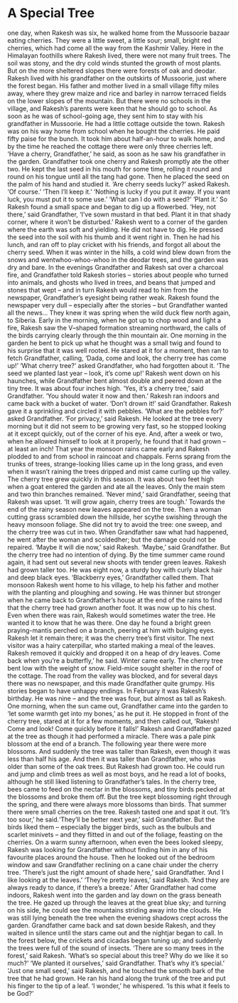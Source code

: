 # A Special Tree

one day, when Rakesh was six, he walked home from the Mussoorie bazaar eating
cherries. They were a little sweet, a little sour; small, bright red cherries, which
had come all the way from the Kashmir Valley.
Here in the Himalayan foothills where Rakesh lived, there were not many fruit trees.
The soil was stony, and the dry cold winds stunted the growth of most plants. But on the
more sheltered slopes there were forests of oak and deodar.
Rakesh lived with his grandfather on the outskirts of Mussoorie, just where the
forest began. His father and mother lived in a small village fifty miles away, where they
grew maize and rice and barley in narrow terraced fields on the lower slopes of the
mountain. But there were no schools in the village, and Rakesh’s parents were keen that
he should go to school. As soon as he was of school-going age, they sent him to stay
with his grandfather in Mussoorie.
He had a little cottage outside the town.
Rakesh was on his way home from school when he bought the cherries. He paid fifty
paise for the bunch. It took him about half-an-hour to walk home, and by the time he
reached the cottage there were only three cherries left.
‘Have a cherry, Grandfather,’ he said, as soon as he saw his grandfather in the
garden.
Grandfather took one cherry and Rakesh promptly ate the other two. He kept the last
seed in his mouth for some time, rolling it round and round on his tongue until all the
tang had gone. Then he placed the seed on the palm of his hand and studied it.
‘Are cherry seeds lucky?’ asked Rakesh.
‘Of course.’
‘Then I’ll keep it.’
‘Nothing is lucky if you put it away. If you want luck, you must put it to some use.’
‘What can I do with a seed?’
‘Plant it.’
So Rakesh found a small space and began to dig up a flowerbed.
‘Hey, not there,’ said Grandfather, ‘I’ve sown mustard in that bed. Plant it in that
shady corner, where it won’t be disturbed.’
Rakesh went to a corner of the garden where the earth was soft and yielding. He did
not have to dig. He pressed the seed into the soil with his thumb and it went right in.
Then he had his lunch, and ran off to play cricket with his friends, and forgot all
about the cherry seed.
When it was winter in the hills, a cold wind blew down from the snows and wentwhoo-whoo-whoo in the deodar trees, and the garden was dry and bare. In the evenings
Grandfather and Rakesh sat over a charcoal fire, and Grandfather told Rakesh stories –
stories about people who turned into animals, and ghosts who lived in trees, and beans
that jumped and stones that wept – and in turn Rakesh would read to him from the
newspaper, Grandfather’s eyesight being rather weak. Rakesh found the newspaper
very dull – especially after the stories – but Grandfather wanted all the news…
They knew it was spring when the wild duck flew north again, to Siberia. Early in
the morning, when he got up to chop wood and light a fire, Rakesh saw the V–shaped
formation streaming northward, the calls of the birds carrying clearly through the thin
mountain air.
One morning in the garden he bent to pick up what he thought was a small twig and
found to his surprise that it was well rooted. He stared at it for a moment, then ran to
fetch Grandfather, calling, ‘Dada, come and look, the cherry tree has come up!’
‘What cherry tree?’ asked Grandfather, who had forgotten about it. ‘The seed we
planted last year – look, it’s come up!’
Rakesh went down on his haunches, while Grandfather bent almost double and
peered down at the tiny tree. It was about four inches high.
‘Yes, it’s a cherry tree,’ said Grandfather. ‘You should water it now and then.’
Rakesh ran indoors and came back with a bucket of water.
‘Don’t drown it!’ said Grandfather.
Rakesh gave it a sprinkling and circled it with pebbles.
‘What are the pebbles for?’ asked Grandfather.
‘For privacy,’ said Rakesh.
He looked at the tree every morning but it did not seem to be growing very fast, so
he stopped looking at it except quickly, out of the corner of his eye. And, after a week
or two, when he allowed himself to look at it properly, he found that it had grown – at
least an inch!
That year the monsoon rains came early and Rakesh plodded to and from school in
raincoat and chappals. Ferns sprang from the trunks of trees, strange-looking lilies
came up in the long grass, and even when it wasn’t raining the trees dripped and mist
came curling up the valley. The cherry tree grew quickly in this season.
It was about two feet high when a goat entered the garden and ate all the leaves.
Only the main stem and two thin branches remained.
‘Never mind,’ said Grandfather, seeing that Rakesh was upset. ‘It will grow again,
cherry trees are tough.’
Towards the end of the rainy season new leaves appeared on the tree. Then a woman
cutting grass scrambled down the hillside, her scythe swishing through the heavy
monsoon foliage. She did not try to avoid the tree: one sweep, and the cherry tree was
cut in two.
When Grandfather saw what had happened, he went after the woman and scoldedher; but the damage could not be repaired.
‘Maybe it will die now,’ said Rakesh.
‘Maybe,’ said Grandfather.
But the cherry tree had no intention of dying.
By the time summer came round again, it had sent out several new shoots with tender
green leaves. Rakesh had grown taller too. He was eight now, a sturdy boy with curly
black hair and deep black eyes. ‘Blackberry eyes,’ Grandfather called them.
That monsoon Rakesh went home to his village, to help his father and mother with
the planting and ploughing and sowing. He was thinner but stronger when he came back
to Grandfather’s house at the end of the rains to find that the cherry tree had grown
another foot. It was now up to his chest.
Even when there was rain, Rakesh would sometimes water the tree. He wanted it to
know that he was there.
One day he found a bright green praying-mantis perched on a branch, peering at him
with bulging eyes. Rakesh let it remain there; it was the cherry tree’s first visitor.
The next visitor was a hairy caterpillar, who started making a meal of the leaves.
Rakesh removed it quickly and dropped it on a heap of dry leaves.
Come back when you’re a butterfly,’ he said.
Winter came early. The cherry tree bent low with the weight of snow. Field-mice
sought shelter in the roof of the cottage. The road from the valley was blocked, and for
several days there was no newspaper, and this made Grandfather quite grumpy. His
stories began to have unhappy endings.
In February it was Rakesh’s birthday. He was nine – and the tree was four, but
almost as tall as Rakesh.
One morning, when the sun came out, Grandfather came into the garden to ‘let some
warmth get into my bones,’ as he put it. He stopped in front of the cherry tree, stared at
it for a few moments, and then called out, ‘Rakesh! Come and look! Come quickly
before it falls!’
Rakesh and Grandfather gazed at the tree as though it had performed a miracle.
There was a pale pink blossom at the end of a branch.
The following year there were more blossoms. And suddenly the tree was taller than
Rakesh, even though it was less than half his age. And then it was taller than
Grandfather, who was older than some of the oak trees.
But Rakesh had grown too. He could run and jump and climb trees as well as most
boys, and he read a lot of books, although he still liked listening to Grandfather’s tales.
In the cherry tree, bees came to feed on the nectar in the blossoms, and tiny birds
pecked at the blossoms and broke them off. But the tree kept blossoming right through
the spring, and there were always more blossoms than birds.
That summer there were small cherries on the tree. Rakesh tasted one and spat it out.
‘It’s too sour,’ he said.‘They’ll be better next year,’ said Grandfather.
But the birds liked them – especially the bigger birds, such as the bulbuls and scarlet
minivets – and they flitted in and out of the foliage, feasting on the cherries.
On a warm sunny afternoon, when even the bees looked sleepy, Rakesh was looking
for Grandfather without finding him in any of his favourite places around the house.
Then he looked out of the bedroom window and saw Grandfather reclining on a cane
chair under the cherry tree.
‘There’s just the right amount of shade here,’ said Grandfather. ‘And I like looking at
the leaves.’
‘They’re pretty leaves,’ said Rakesh. ‘And they are always ready to dance, if there’s
a breeze.’
After Grandfather had come indoors, Rakesh went into the garden and lay down on
the grass beneath the tree. He gazed up through the leaves at the great blue sky; and
turning on his side, he could see the mountains striding away into the clouds. He was
still lying beneath the tree when the evening shadows crept across the garden.
Grandfather came back and sat down beside Rakesh, and they waited in silence until
the stars came out and the nightjar began to call. In the forest below, the crickets and
cicadas began tuning up; and suddenly the trees were full of the sound of insects.
‘There are so many trees in the forest,’ said Rakesh. ‘What’s so special about this
tree? Why do we like it so much?’
‘We planted it ourselves,’ said Grandfather. That’s why it’s special.’
‘Just one small seed,’ said Rakesh, and he touched the smooth bark of the tree that he
had grown. He ran his hand along the trunk of the tree and put his finger to the tip of a
leaf. ‘I wonder,’ he whispered. ‘Is this what it feels to be God?’